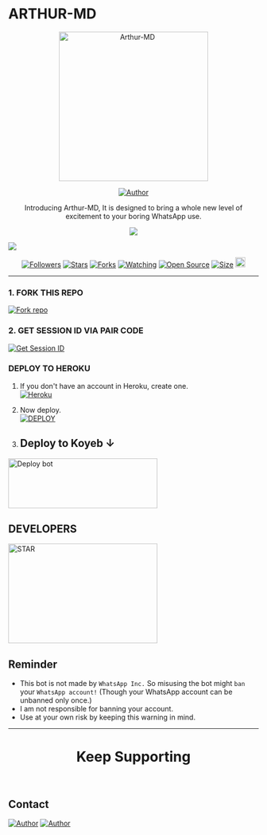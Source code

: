 # ARTHUR-MD

<p align="center">
    <img alt="Arthur-MD" height="300" src="https://telegra.ph/file/e387804fa0e8e7fd23b27.jpg">
  </a>
</p>

<p align="center">
  <a href="https://github.com/STAR-KING0"><img title="Author" src="https://img.shields.io/badge/STAR-KING0-black?style=for-the-badge&logo=WhatsApp"></a>
</p>

<p align="center">Introducing Arthur-MD, It is designed to bring a whole new level of excitement to your boring WhatsApp use.</p>



<p align="center">
  <a href="https://whatsapp.com/channel/0029VaeW5Tw4yltQOYIO5E2D"><img src="https://img.shields.io/badge/Connect on WhatsApp-25D366?style=for-the-badge&logo=whatsapp&logoColor=white"></a>

 <a href="https://chat.whatsapp.com/DC38hUUVVaa1vp573QBYBF"><img src="https://img.shields.io/badge/Join WhatsApp Group-25D366?style=for-the-badge&logo=whatsapp&logoColor=white"></a>
</p>

<p align="center">
  <a href="https://github.com/STAR-KING0/followers"><img title="Followers" src="https://img.shields.io/github/followers/STAR-KING0?color=red&style=flat-square"></a>
  <a href="https://github.com/STAR-KING0/Arthur-MD/stargazers"><img title="Stars" src="https://img.shields.io/github/stars/STAR-KING0/Arthur-MD?color=blue&style=flat-square"></a>
  <a href="https://github.com/STAR-KING0/Arthur-MD/network/members"><img title="Forks" src="https://img.shields.io/github/forks/STAR-KING0/Arthur-MD?color=red&style=flat-square"></a>
  <a href="https://github.com/STAR-KING0/Arthur-MD/watchers"><img title="Watching" src="https://img.shields.io/github/watchers/STAR-KING0/Arthur-MD?label=Watchers&color=blue&style=flat-square"></a>
  <a href="https://github.com/STAR-KING0/Arthur-MD"><img title="Open Source" src="https://img.shields.io/badge/Author-STAR-KING0 X %20HASEEB-red?v=103"></a>
  <a href="https://github.com/STAR-KING0/Arthur-MD"><img title="Size" src="https://img.shields.io/github/repo-size/STAR-KING0/Arthur-MD?style=flat-square&color=green"></a>
  <a href="https://github.com/STAR-KING0/Arthur-MD/graphs/commit-activity"><img height="20" src="https://img.shields.io/badge/Maintained%3F-yes-green.svg"></a>
</p>

---

### 1. FORK THIS REPO

<a href='https://github.com/STAR-KING0/Arthur-MD/fork' target="_blank"><img alt='Fork repo' src='https://img.shields.io/badge/Fork This Repo-black?style=for-the-badge&logo=git&logoColor=white'/></a>

### 2. GET SESSION ID VIA PAIR CODE

<a href='https://replit.com/@dragonking3022/Arthur-MD?v=1' target="_blank"><img alt='Get Session ID' src='https://img.shields.io/badge/Click here to get your session id-blue?style=for-the-badge&logo=opencv&logoColor=white'/></a>

### DEPLOY TO HEROKU

1. If you don't have an account in Heroku, create one.
    <br>
    <a href='https://signup.heroku.com/' target="_blank"><img alt='Heroku' src='https://img.shields.io/badge/-Create-black?style=for-the-badge&logo=heroku&logoColor=white'/></a>
2. Now deploy.
    <br>
    <a href='https://heroku.com/deploy' target="_blank"><img alt='DEPLOY' src='https://img.shields.io/badge/-DEPLOY-black?style=for-the-badge&logo=heroku&logoColor=white'/></a>



3. ## Deploy to Koyeb ↓

<a href="https://app.koyeb.com/services/deploy/?type=git&repository=github.com%2FSTAR-KING0%2FArthur-MD&branch=main&name=arthur-md&builder=dockerfile&env%5BAUTO_BLOCK=false%5D=&env%5BSESSION_ID%5D=your%20sessionid%20here&env%5BMODE%5D=public&env=%5BAUTO_READ%5D%3Dfalse&env%5BAUTO_STATUS_SEEN%5D=true" target="blank"><img align="center" src="https://i.imgur.com/PNoLtFq.png" width="300" height="100" alt="Deploy bot"/></a>




## DEVELOPERS

<div align="left">
  <a href="https://github.com/STAR-KING0"><img src="https://telegra.ph/file/e387804fa0e8e7fd23b27.jpg" width="300" height="200" alt="STAR"></a>
  

## Reminder

- This bot is not made by `WhatsApp Inc.` So misusing the bot might `ban` your `WhatsApp account!` (Though your WhatsApp account can be unbanned only once.)
- I am not responsible for banning your account.
- Use at your own risk by keeping this warning in mind.

---

<h1 align="center">Keep Supporting</h1>

<br>

## Contact

<p align="left">
  <a href="kingdavid23565@gmail.com"><img title="Author" src="https://img.shields.io/badge/GMAIL-ME-black?style=for-the-badge&logo=Gmail"></a>
  <a href="https://wa.me/2348100835767?text=Hi+star+Sir...+I+need+some+help+in+Arthur-MD"><img title="Author" src="https://img.shields.io/badge/WHATSAPP-ME-red?style=for-the-badge&logo=WhatsApp"></a>
</p>
